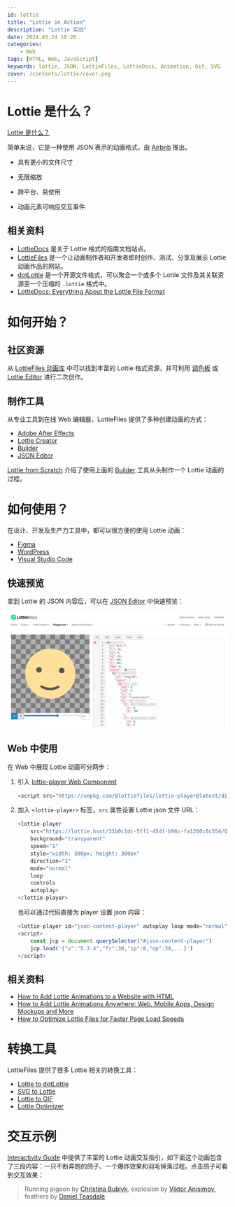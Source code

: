 ```yaml
---
id: lottie
title: "Lottie in Action"
description: "Lottie 实战"
date: 2024.03.24 10:26
categories:
    - Web
tags: [HTML, Web, JavaScript]
keywords: lottie, JSON, LottieFiles, LottieDocs, Animation, Gif, SVG
cover: /contents/lottie/cover.png
---
```


<!-- <script src="https://unpkg.com/@lottiefiles/lottie-player@2.0.4/dist/lottie-player.js"></script> -->
<script src="/contents/lottie/lottie-player.js"></script>
<!-- <script src="https://unpkg.com/@lottiefiles/lottie-interactivity@1.6.2/dist/lottie-interactivity.min.js"></script> -->
<script src="/contents/lottie/lottie-interactivity.min.js"></script>

Lottie 是什么？
=============

[Lottie 是什么？](https://lottiefiles.com/what-is-lottie) 

简单来说，它是一种使用 JSON 表示的动画格式，由 [Airbnb](https://airbnb.io/lottie) 推出。

- 具有更小的文件尺寸

<lottie-player autoplay loop mode="normal" style="width: 640px" src="/contents/lottie/small.json"></lottie-player>

- 无限缩放

<lottie-player autoplay loop mode="normal" style="width: 320px" src="/contents/lottie/scalable.json"></lottie-player>

- 跨平台、易使用

<lottie-player autoplay loop mode="normal" style="width: 320px" src="/contents/lottie/multi-platform.json"></lottie-player>

- 动画元素可响应交互事件

<lottie-player autoplay loop mode="normal" style="width: 320px" src="/contents/lottie/interactivity.json"></lottie-player>

相关资料
-------

- [LottieDocs](https://lottiefiles.github.io/lottie-docs/) 是关于 Lottie 格式的指南文档站点。
- [LottieFiles](https://www.lottiefiles.com/) 是一个让动画制作者和开发者即时创作、测试、分享及展示 Lottie 动画作品的网站。
- [dotLottie](https://dotlottie.io/) 是一个开源文件格式，可以聚合一个或多个 Lottie 文件及其关联资源至一个压缩的 `.lottie` 格式中。
- [LottieDocs: Everything About the Lottie File Format](https://lottiefiles.com/blog/working-with-lottie-animations/lottiedocs-everything-about-lottie-json-file-format) 


如何开始？
========

社区资源
-------

从 [LottieFiles 动画库](https://lottiefiles.com/featured) 中可以找到丰富的 Lottie 格式资源，并可利用 [调色板](https://lottiefiles.com/features/color-palette) 或 [Lottie Editor](https://lottiefiles.com/lottie-editor) 进行二次创作。

制作工具
-------

从专业工具到在线 Web 编辑器，LottieFiles 提供了多种创建动画的方式：

- [Adobe After Effects](https://lottiefiles.com/plugins/after-effects)
- [Lottie Creator](https://lottiefiles.com/lottie-creator)
- [Builder](https://lottiefiles.github.io/lottie-docs/playground/builder/)
- [JSON Editor](https://lottiefiles.github.io/lottie-docs/playground/json_editor/)

[Lottie from Scratch](https://lottiefiles.github.io/lottie-docs/breakdown/lottie_from_scratch/) 介绍了使用上面的 [Builder](https://lottiefiles.github.io/lottie-docs/playground/builder/) 工具从头制作一个 Lottie 动画的过程。


如何使用？
========

在设计、开发及生产力工具中，都可以很方便的使用 Lottie 动画：

- [Figma](https://lottiefiles.com/figma)
- [WordPress](https://lottiefiles.com/plugins/wordpress)
- [Visual Studio Code](https://lottiefiles.com/plugins/visual-studio-code)

快速预览
-------

拿到 Lottie 的 JSON 内容后，可以在 [JSON Editor](https://lottiefiles.github.io/lottie-docs/playground/json_editor/) 中快速预览：

![editor](/contents/lottie/editor.png)

Web 中使用
---------

在 Web 中展现 Lottie 动画可分两步：

1. 引入 [lottie-player Web Component](https://github.com/LottieFiles/lottie-player)

    ```js
    <script src="https://unpkg.com/@lottiefiles/lottie-player@latest/dist/lottie-player.js"></script>
    ```

2. 加入 `<lottie-player>` 标签，`src` 属性设置 Lottie json 文件 URL：

    ```js
    <lottie-player 
        src="https://lottie.host/31b0c1dc-5ff1-45df-b96c-fa1200c8c554/QTcdtW0332.json" 
        background="transparent" 
        speed="1" 
        style="width: 300px; height: 300px" 
        direction="1" 
        mode="normal" 
        loop 
        controls 
        autoplay>
    </lottie-player>
    ```

    <lottie-player src="/contents/lottie/smile.json" background="transparent" speed="1" style="width: 300px; height: 300px" direction="1" mode="normal" loop controls autoplay></lottie-player>

    也可以通过代码直接为 player 设置 json 内容：

    ```js
    <lottie-player id="json-content-player" autoplay loop mode="normal" style="width: 320px"></lottie-player>
    <script>
        const jcp = document.querySelector("#json-content-player")
        jcp.load('{"v":"5.3.4","fr":30,"ip":0,"op":38,...}')
    </script>
    ```

    <lottie-player id="json-content-player" autoplay loop mode="normal" style="width: 320px"></lottie-player>
    <script>
        const jcp = document.querySelector("#json-content-player");
        jcp.load(
            '{"v":"5.3.4","fr":30,"ip":0,"op":38,"w":315,"h":600,"nm":"new","ddd":0,"assets":[],"fonts":{"list":[{"origin":0,"fPath":"https://fonts.googleapis.com/css?family=Teko","fClass":"","fFamily":"Teko","fWeight":"","fStyle":"Bold","fName":"Teko-Bold","ascent":66.8991088867188}]},"layers":[{"ddd":0,"ind":1,"ty":5,"nm":"Text","sr":1,"ks":{"o":{"a":0,"k":100,"ix":11},"r":{"a":0,"k":0,"ix":10},"p":{"a":1,"k":[{"i":{"x":0.667,"y":1},"o":{"x":0.333,"y":0},"n":"0p667_1_0p333_0","t":0,"s":[156,406.5,0],"e":[162.5,313.356,0],"to":[0,10.0499181747437,0],"ti":[0,-19.352819442749,0]},{"i":{"x":0.667,"y":1},"o":{"x":0.333,"y":0},"n":"0p667_1_0p333_0","t":6,"s":[162.5,313.356,0],"e":[155.5,501,0],"to":[0,4.55757522583008,0],"ti":[0,-2.36674880981445,0]},{"i":{"x":0.667,"y":1},"o":{"x":0.333,"y":0},"n":"0p667_1_0p333_0","t":17,"s":[155.5,501,0],"e":[156,481,0],"to":[0,12.4166669845581,0],"ti":[0,-2.36674880981445,0]},{"i":{"x":0.667,"y":1},"o":{"x":0.167,"y":0},"n":"0p667_1_0p167_0","t":21,"s":[156,481,0],"e":[156,481,0],"to":[0,12.4166669845581,0],"ti":[0,-2.36674880981445,0]},{"t":22}],"ix":2},"a":{"a":0,"k":[0,0,0],"ix":1},"s":{"a":1,"k":[{"i":{"x":[0.667,0.667,0.667],"y":[1,1,1]},"o":{"x":[0.333,0.333,0.333],"y":[0,0,0]},"n":["0p667_1_0p333_0","0p667_1_0p333_0","0p667_1_0p333_0"],"t":0,"s":[100,-0.676,100],"e":[100,100,100]},{"i":{"x":[0.667,0.667,0.667],"y":[1,1,1]},"o":{"x":[0.333,0.333,0.333],"y":[0,0,0]},"n":["0p667_1_0p333_0","0p667_1_0p333_0","0p667_1_0p333_0"],"t":17,"s":[100,100,100],"e":[100,100,100]},{"i":{"x":[0.667,0.667,0.667],"y":[1,1,1]},"o":{"x":[0.167,0.167,0.167],"y":[0,0,0]},"n":["0p667_1_0p167_0","0p667_1_0p167_0","0p667_1_0p167_0"],"t":21,"s":[100,100,100],"e":[100,100,100]},{"t":22}],"ix":6}},"ao":0,"t":{"d":{"k":[{"s":{"s":41,"f":"Teko-Bold","t":"Yey!","j":2,"tr":0,"lh":49.2,"ls":0,"fc":[0.113,0.597,0.871]},"t":0}]},"p":{},"m":{"g":1,"a":{"a":0,"k":[0,0],"ix":2}},"a":[]},"ip":0,"op":150,"st":0,"bm":0},{"ddd":0,"ind":2,"ty":4,"nm":"bodyband Konturen","parent":4,"sr":1,"ks":{"o":{"a":0,"k":100,"ix":11},"r":{"a":0,"k":0,"ix":10},"p":{"a":0,"k":[157.5,129,0],"ix":2},"a":{"a":0,"k":[157.5,140,0],"ix":1},"s":{"a":0,"k":[100,100,100],"ix":6}},"ao":0,"shapes":[{"ty":"gr","it":[{"ind":0,"ty":"sh","ix":1,"ks":{"a":1,"k":[{"i":{"x":0.667,"y":1},"o":{"x":0.333,"y":0},"n":"0p667_1_0p333_0","t":9,"s":[{"i":[[0,0],[0,0],[0,0],[0,0]],"o":[[0,0],[0,0],[0,0],[0,0]],"v":[[-14.5,52],[14.5,52],[14.5,52.25],[-14.5,52.25]],"c":true}],"e":[{"i":[[0,0],[0,0],[0,0],[0,0]],"o":[[0,0],[0,0],[0,0],[0,0]],"v":[[-14.5,-41],[14.5,-41],[14.5,52.25],[-14.5,52.25]],"c":true}]},{"t":19.111328125}],"ix":2},"nm":"Pfad 1","mn":"ADBE Vector Shape - Group","hd":false},{"ty":"fl","c":{"a":0,"k":[0.870999991894,0.270999997854,0.434400886297,1],"ix":4},"o":{"a":0,"k":100,"ix":5},"r":1,"nm":"Fläche 1","mn":"ADBE Vector Graphic - Fill","hd":false},{"ty":"tr","p":{"a":0,"k":[160.5,184],"ix":2},"a":{"a":0,"k":[0,0],"ix":1},"s":{"a":0,"k":[100,100],"ix":3},"r":{"a":0,"k":0,"ix":6},"o":{"a":0,"k":100,"ix":7},"sk":{"a":0,"k":0,"ix":4},"sa":{"a":0,"k":0,"ix":5},"nm":"Transform"}],"nm":"Gruppe 1","np":2,"cix":2,"ix":1,"mn":"ADBE Vector Group","hd":false}],"ip":0,"op":150,"st":0,"bm":0},{"ddd":0,"ind":3,"ty":4,"nm":"topband Konturen","parent":5,"sr":1,"ks":{"o":{"a":0,"k":100,"ix":11},"r":{"a":0,"k":0,"ix":10},"p":{"a":0,"k":[157.5,140,0],"ix":2},"a":{"a":0,"k":[157.5,140,0],"ix":1},"s":{"a":0,"k":[100,100,100],"ix":6}},"ao":0,"shapes":[{"ty":"gr","it":[{"ind":0,"ty":"sh","ix":1,"ks":{"a":1,"k":[{"i":{"x":0.667,"y":1},"o":{"x":0.333,"y":0},"n":"0p667_1_0p333_0","t":16.777,"s":[{"i":[[0,0],[0,0],[0,0],[0,0]],"o":[[0,0],[0,0],[0,0],[0,0]],"v":[[-14.5,-14.5],[14.5,-14.5],[15.036,-14.207],[-13.964,-14.207]],"c":true}],"e":[{"i":[[0,0],[0,0],[0,0],[0,0]],"o":[[0,0],[0,0],[0,0],[0,0]],"v":[[-14.5,-14.5],[14.5,-14.5],[14.5,14.5],[-14.5,14.5]],"c":true}]},{"t":23}],"ix":2},"nm":"Pfad 1","mn":"ADBE Vector Shape - Group","hd":false},{"ty":"fl","c":{"a":0,"k":[0.870588243008,0.270588248968,0.435294121504,1],"ix":4},"o":{"a":0,"k":100,"ix":5},"r":1,"nm":"Fläche 1","mn":"ADBE Vector Graphic - Fill","hd":false},{"ty":"tr","p":{"a":0,"k":[160.5,128.5],"ix":2},"a":{"a":0,"k":[0,0],"ix":1},"s":{"a":0,"k":[100,100],"ix":3},"r":{"a":0,"k":0,"ix":6},"o":{"a":0,"k":100,"ix":7},"sk":{"a":0,"k":0,"ix":4},"sa":{"a":0,"k":0,"ix":5},"nm":"Transform"}],"nm":"Gruppe 1","np":2,"cix":2,"ix":1,"mn":"ADBE Vector Group","hd":false}],"ip":0,"op":150,"st":0,"bm":0},{"ddd":0,"ind":4,"ty":4,"nm":"body Konturen","sr":1,"ks":{"o":{"a":0,"k":100,"ix":11},"r":{"a":1,"k":[{"i":{"x":[0.833],"y":[0.833]},"o":{"x":[0.167],"y":[0.167]},"n":["0p833_0p833_0p167_0p167"],"t":0,"s":[0],"e":[-13]},{"i":{"x":[0.833],"y":[0.833]},"o":{"x":[0.167],"y":[0.167]},"n":["0p833_0p833_0p167_0p167"],"t":5.432,"s":[-13],"e":[17.85]},{"i":{"x":[0.833],"y":[0.833]},"o":{"x":[0.167],"y":[0.167]},"n":["0p833_0p833_0p167_0p167"],"t":11.111,"s":[17.85],"e":[0]},{"t":16.2958984375}],"ix":10},"p":{"a":1,"k":[{"i":{"x":0.667,"y":1},"o":{"x":0.333,"y":0},"n":"0p667_1_0p333_0","t":0,"s":[162.125,407.599,0],"e":[162.125,305.599,0],"to":[0,0,0],"ti":[0,0,0]},{"i":{"x":0.667,"y":1},"o":{"x":0.333,"y":0},"n":"0p667_1_0p333_0","t":8.148,"s":[162.125,305.599,0],"e":[162.125,396.099,0],"to":[0,0,0],"ti":[0,0,0]},{"t":16.2958984375}],"ix":2},"a":{"a":0,"k":[162.125,225.099,0],"ix":1},"s":{"a":0,"k":[100,100,100],"ix":6}},"ao":0,"shapes":[{"ty":"gr","it":[{"ind":0,"ty":"sh","ix":1,"ks":{"a":1,"k":[{"i":{"x":0.833,"y":0.833},"o":{"x":0.167,"y":0.167},"n":"0p833_0p833_0p167_0p167","t":0,"s":[{"i":[[0,0],[0,0],[0,0],[-3.228,0],[0,0],[-2.75,0.062]],"o":[[0,0],[0,0],[4.75,-0.188],[0,0],[3.228,0],[0,0]],"v":[[56.25,46.5],[-54.75,46.5],[-55,46.688],[-49.658,46.5],[49.658,46.5],[56,46.688]],"c":true}],"e":[{"i":[[0,0],[0,0],[0,0],[-3.228,0],[0,0],[0,3.21]],"o":[[0,0],[0,0],[0,3.21],[0,0],[3.228,0],[0,0]],"v":[[55.5,-46.5],[-55.5,-46.5],[-55.5,40.688],[-49.658,46.5],[49.658,46.5],[55.5,40.688]],"c":true}]},{"t":3.7041015625}],"ix":2},"nm":"Pfad 1","mn":"ADBE Vector Shape - Group","hd":false},{"ty":"fl","c":{"a":0,"k":[0.008000000785,0.588000009574,0.847000002394,1],"ix":4},"o":{"a":0,"k":100,"ix":5},"r":1,"nm":"Fläche 1","mn":"ADBE Vector Graphic - Fill","hd":false},{"ty":"tr","p":{"a":0,"k":[161.5,178.5],"ix":2},"a":{"a":0,"k":[0,0],"ix":1},"s":{"a":0,"k":[100,100],"ix":3},"r":{"a":0,"k":0,"ix":6},"o":{"a":0,"k":100,"ix":7},"sk":{"a":0,"k":0,"ix":4},"sa":{"a":0,"k":0,"ix":5},"nm":"Transform"}],"nm":"Gruppe 1","np":2,"cix":2,"ix":1,"mn":"ADBE Vector Group","hd":false}],"ip":0,"op":150,"st":0,"bm":0},{"ddd":0,"ind":5,"ty":4,"nm":"top Konturen","sr":1,"ks":{"o":{"a":1,"k":[{"i":{"x":[0.833],"y":[0.833]},"o":{"x":[0.167],"y":[0.167]},"n":["0p833_0p833_0p167_0p167"],"t":3.704,"s":[0],"e":[100]},{"t":4.4443359375}],"ix":11},"r":{"a":1,"k":[{"i":{"x":[0.833],"y":[0.833]},"o":{"x":[0.167],"y":[0.167]},"n":["0p833_0p833_0p167_0p167"],"t":8.148,"s":[10],"e":[-23]},{"i":{"x":[0.833],"y":[0.833]},"o":{"x":[0.167],"y":[0.167]},"n":["0p833_0p833_0p167_0p167"],"t":14.074,"s":[-23],"e":[0]},{"t":20}],"ix":10},"p":{"a":1,"k":[{"i":{"x":0.937,"y":0.946},"o":{"x":0.167,"y":0.167},"n":"0p937_0p946_0p167_0p167","t":0,"s":[160,337.5,0],"e":[150,194.5,0],"to":[0,0,0],"ti":[0,0,0]},{"i":{"x":0.097,"y":0},"o":{"x":0.084,"y":0.101},"n":"0p097_0_0p084_0p101","t":10.37,"s":[150,194.5,0],"e":[161,288.5,0],"to":[0,0,0],"ti":[0,0,0]},{"t":20}],"ix":2},"a":{"a":0,"k":[161,128.5,0],"ix":1},"s":{"a":1,"k":[{"i":{"x":[0.667,0.667,0.667],"y":[1,1,1]},"o":{"x":[0.333,0.333,0.333],"y":[0,0,0]},"n":["0p667_1_0p333_0","0p667_1_0p333_0","0p667_1_0p333_0"],"t":0,"s":[0,0,100],"e":[58.621,58.621,100]},{"i":{"x":[0.667,0.667,0.667],"y":[1,1,1]},"o":{"x":[0.333,0.333,0.333],"y":[0,0,0]},"n":["0p667_1_0p333_0","0p667_1_0p333_0","0p667_1_0p333_0"],"t":10.37,"s":[58.621,58.621,100],"e":[100,100,100]},{"t":20}],"ix":6}},"ao":0,"shapes":[{"ty":"gr","it":[{"ind":0,"ty":"sh","ix":1,"ks":{"a":0,"k":{"i":[[3.219,0],[0,0],[0,-3.204],[0,0],[-3.219,0],[0,0],[0,3.204],[0,0]],"o":[[0,0],[-3.219,0],[0,0],[0,3.204],[0,0],[3.219,0],[0,0],[0,-3.204]],"v":[[61.174,-14.5],[-61.174,-14.5],[-67,-8.7],[-67,8.7],[-61.174,14.5],[61.174,14.5],[67,8.7],[67,-8.7]],"c":true},"ix":2},"nm":"Pfad 1","mn":"ADBE Vector Shape - Group","hd":false},{"ty":"fl","c":{"a":0,"k":[0.011999999776,0.663000009574,0.957000014361,1],"ix":4},"o":{"a":0,"k":100,"ix":5},"r":1,"nm":"Fläche 1","mn":"ADBE Vector Graphic - Fill","hd":false},{"ty":"tr","p":{"a":0,"k":[161,128.5],"ix":2},"a":{"a":0,"k":[0,0],"ix":1},"s":{"a":0,"k":[100,100],"ix":3},"r":{"a":0,"k":0,"ix":6},"o":{"a":0,"k":100,"ix":7},"sk":{"a":0,"k":0,"ix":4},"sa":{"a":0,"k":0,"ix":5},"nm":"Transform"}],"nm":"Gruppe 1","np":2,"cix":2,"ix":1,"mn":"ADBE Vector Group","hd":false}],"ip":0,"op":150,"st":0,"bm":0},{"ddd":0,"ind":6,"ty":4,"nm":"schleife/new Konturen","parent":5,"sr":1,"ks":{"o":{"a":0,"k":100,"ix":11},"r":{"a":0,"k":0,"ix":10},"p":{"a":0,"k":[161,115,0],"ix":2},"a":{"a":0,"k":[161,115,0],"ix":1},"s":{"a":1,"k":[{"i":{"x":[0.029,0.029,0.833],"y":[1.656,1.656,-15.667]},"o":{"x":[0.167,0.167,0.167],"y":[0.167,0.167,16.667]},"n":["0p029_1p656_0p167_0p167","0p029_1p656_0p167_0p167","0p833_-15p667_0p167_16p667"],"t":23,"s":[0,0,100],"e":[100,100,100]},{"t":34}],"ix":6}},"ao":0,"shapes":[{"ty":"gr","it":[{"ind":0,"ty":"sh","ix":1,"ks":{"a":0,"k":{"i":[[8.059,0],[1.667,-0.428],[-0.598,-1.849],[-1.278,0],[0,-4.797],[4.835,0],[0,0],[-8.693,2.139],[0.541,1.87],[3.006,-6.366],[4.932,3.716],[1.157,-1.595],[-1.586,-3.998],[0,0],[0,4.796],[-4.834,0],[-2.606,-1.934],[-1.272,1.478],[5.256,0],[0,-7.995],[-8.058,0],[0,0],[0,0],[0,7.995]],"o":[[-1.91,0],[0.541,1.87],[1.145,-0.282],[4.835,0],[0,4.796],[0,0],[2.097,-5.318],[-0.598,-1.849],[-9.385,2.413],[-2.071,-4.386],[-1.272,1.478],[5.152,3.823],[0,0],[-4.834,0],[0,-4.797],[3.679,0],[1.157,-1.595],[-3.498,-2.637],[-8.058,0],[0,7.995],[0,0],[0,0],[8.059,0],[0,-7.995]],"v":[[23.385,-14.5],[18.024,-13.831],[19.756,-8.259],[23.385,-8.7],[32.155,0],[23.385,8.7],[4.075,8.7],[19.756,-8.259],[18.024,-13.831],[0,3.422],[-10.322,-10.065],[-13.987,-5.478],[-4.083,8.7],[-23.385,8.7],[-32.154,0],[-23.385,-8.7],[-13.987,-5.478],[-10.322,-10.065],[-23.385,-14.5],[-38,0],[-23.385,14.5],[0,14.5],[23.385,14.5],[38,0]],"c":true},"ix":2},"nm":"Pfad 1","mn":"ADBE Vector Shape - Group","hd":false},{"ty":"fl","c":{"a":0,"k":[1,0.830999995213,0.395999983245,1],"ix":4},"o":{"a":0,"k":100,"ix":5},"r":1,"nm":"Fläche 1","mn":"ADBE Vector Graphic - Fill","hd":false},{"ty":"tr","p":{"a":0,"k":[161,100.5],"ix":2},"a":{"a":0,"k":[0,0],"ix":1},"s":{"a":0,"k":[100,100],"ix":3},"r":{"a":0,"k":0,"ix":6},"o":{"a":0,"k":100,"ix":7},"sk":{"a":0,"k":0,"ix":4},"sa":{"a":0,"k":0,"ix":5},"nm":"Transform"}],"nm":"Gruppe 1","np":2,"cix":2,"ix":1,"mn":"ADBE Vector Group","hd":false}],"ip":0,"op":150,"st":0,"bm":0},{"ddd":0,"ind":7,"ty":4,"nm":"shadow Konturen","sr":1,"ks":{"o":{"a":0,"k":100,"ix":11},"r":{"a":0,"k":0,"ix":10},"p":{"a":0,"k":[162,396,0],"ix":2},"a":{"a":0,"k":[162,225,0],"ix":1},"s":{"a":1,"k":[{"i":{"x":[0.115,0.115,0.833],"y":[1,1,-5.19]},"o":{"x":[0.167,0.167,0.167],"y":[0.167,0.167,16.667]},"n":["0p115_1_0p167_0p167","0p115_1_0p167_0p167","0p833_-5p19_0p167_16p667"],"t":0,"s":[0,0,100],"e":[100,100,100]},{"t":13}],"ix":6}},"ao":0,"shapes":[{"ty":"gr","it":[{"ind":0,"ty":"sh","ix":1,"ks":{"a":0,"k":{"i":[[-53.02,0],[0,-3.313],[53.02,0],[0,3.313]],"o":[[53.02,0],[0,3.313],[-53.02,0],[0,-3.313]],"v":[[0,-6],[96,0],[0,6],[-96,0]],"c":true},"ix":2},"nm":"Pfad 1","mn":"ADBE Vector Shape - Group","hd":false},{"ty":"fl","c":{"a":0,"k":[0.944999964097,0.944999964097,0.944999964097,1],"ix":4},"o":{"a":0,"k":100,"ix":5},"r":1,"nm":"Fläche 1","mn":"ADBE Vector Graphic - Fill","hd":false},{"ty":"tr","p":{"a":0,"k":[162,225],"ix":2},"a":{"a":0,"k":[0,0],"ix":1},"s":{"a":0,"k":[100,100],"ix":3},"r":{"a":0,"k":0,"ix":6},"o":{"a":0,"k":100,"ix":7},"sk":{"a":0,"k":0,"ix":4},"sa":{"a":0,"k":0,"ix":5},"nm":"Transform"}],"nm":"Gruppe 1","np":2,"cix":2,"ix":1,"mn":"ADBE Vector Group","hd":false}],"ip":0,"op":150,"st":0,"bm":0},{"ddd":0,"ind":8,"ty":4,"nm":"Ebene 12 Konturen","sr":1,"ks":{"o":{"a":0,"k":100,"ix":11},"r":{"a":1,"k":[{"i":{"x":[0.833],"y":[0.833]},"o":{"x":[0.167],"y":[0.167]},"n":["0p833_0p833_0p167_0p167"],"t":9,"s":[262],"e":[0]},{"t":29}],"ix":10},"p":{"a":1,"k":[{"i":{"x":0,"y":0.359},"o":{"x":0.167,"y":0.167},"n":"0_0p359_0p167_0p167","t":9,"s":[157.5,300,0],"e":[95.449,204.997,0],"to":[0,0,0],"ti":[0,0,0]},{"t":29}],"ix":2},"a":{"a":0,"k":[95.449,44.997,0],"ix":1},"s":{"a":1,"k":[{"i":{"x":[0.042,0.042,0.833],"y":[1.006,1.006,-26.778]},"o":{"x":[0.167,0.167,0.167],"y":[0.167,0.167,16.667]},"n":["0p042_1p006_0p167_0p167","0p042_1p006_0p167_0p167","0p833_-26p778_0p167_16p667"],"t":9,"s":[0,0,100],"e":[100,100,100]},{"t":29}],"ix":6}},"ao":0,"shapes":[{"ty":"gr","it":[{"ind":0,"ty":"sh","ix":1,"ks":{"a":0,"k":{"i":[[0,0],[0,0],[0,0],[0,0],[0,0],[0,0]],"o":[[0,0],[0,0],[0,0],[0,0],[0,0],[0,0]],"v":[[-2.18,-3.777],[2.178,-3.775],[4.359,0.001],[2.181,3.777],[-2.18,3.775],[-4.359,-0.001]],"c":true},"ix":2},"nm":"Pfad 1","mn":"ADBE Vector Shape - Group","hd":false},{"ty":"st","c":{"a":0,"k":[0.011999999776,0.663000009574,0.957000014361,1],"ix":3},"o":{"a":0,"k":100,"ix":4},"w":{"a":0,"k":1,"ix":5},"lc":1,"lj":1,"ml":4,"ml2":{"a":0,"k":4,"ix":8},"nm":"Kontur 1","mn":"ADBE Vector Graphic - Stroke","hd":false},{"ty":"tr","p":{"a":0,"k":[95.449,44.997],"ix":2},"a":{"a":0,"k":[0,0],"ix":1},"s":{"a":0,"k":[100,100],"ix":3},"r":{"a":0,"k":0,"ix":6},"o":{"a":0,"k":100,"ix":7},"sk":{"a":0,"k":0,"ix":4},"sa":{"a":0,"k":0,"ix":5},"nm":"Transform"}],"nm":"Gruppe 1","np":2,"cix":2,"ix":1,"mn":"ADBE Vector Group","hd":false}],"ip":0,"op":150,"st":0,"bm":0},{"ddd":0,"ind":9,"ty":4,"nm":"Ebene 13 Konturen","sr":1,"ks":{"o":{"a":0,"k":100,"ix":11},"r":{"a":1,"k":[{"i":{"x":[0.833],"y":[0.833]},"o":{"x":[0.167],"y":[0.167]},"n":["0p833_0p833_0p167_0p167"],"t":3,"s":[-63],"e":[0]},{"t":23}],"ix":10},"p":{"a":1,"k":[{"i":{"x":0,"y":0.564},"o":{"x":0.167,"y":0.167},"n":"0_0p564_0p167_0p167","t":3,"s":[157.5,300,0],"e":[248.067,272.75,0],"to":[0,0,0],"ti":[0,0,0]},{"t":23}],"ix":2},"a":{"a":0,"k":[248.067,112.75,0],"ix":1},"s":{"a":1,"k":[{"i":{"x":[0.042,0.042,0.833],"y":[1.006,1.006,-26.778]},"o":{"x":[0.167,0.167,0.167],"y":[0.167,0.167,16.667]},"n":["0p042_1p006_0p167_0p167","0p042_1p006_0p167_0p167","0p833_-26p778_0p167_16p667"],"t":3,"s":[0,0,100],"e":[100,100,100]},{"t":23}],"ix":6}},"ao":0,"shapes":[{"ty":"gr","it":[{"ind":0,"ty":"sh","ix":1,"ks":{"a":0,"k":{"i":[[0,0],[0,0],[0,0],[0,0],[0,0],[0,0]],"o":[[0,0],[0,0],[0,0],[0,0],[0,0],[0,0]],"v":[[-1.53,-6.63],[4.974,-4.639],[6.505,1.99],[1.532,6.63],[-4.972,4.64],[-6.505,-1.989]],"c":true},"ix":2},"nm":"Pfad 1","mn":"ADBE Vector Shape - Group","hd":false},{"ty":"st","c":{"a":0,"k":[0.011999999776,0.663000009574,0.957000014361,1],"ix":3},"o":{"a":0,"k":100,"ix":4},"w":{"a":0,"k":1,"ix":5},"lc":1,"lj":1,"ml":4,"ml2":{"a":0,"k":4,"ix":8},"nm":"Kontur 1","mn":"ADBE Vector Graphic - Stroke","hd":false},{"ty":"tr","p":{"a":0,"k":[248.067,112.75],"ix":2},"a":{"a":0,"k":[0,0],"ix":1},"s":{"a":0,"k":[100,100],"ix":3},"r":{"a":0,"k":0,"ix":6},"o":{"a":0,"k":100,"ix":7},"sk":{"a":0,"k":0,"ix":4},"sa":{"a":0,"k":0,"ix":5},"nm":"Transform"}],"nm":"Gruppe 1","np":2,"cix":2,"ix":1,"mn":"ADBE Vector Group","hd":false}],"ip":0,"op":150,"st":0,"bm":0},{"ddd":0,"ind":10,"ty":4,"nm":"Ebene 14 Konturen","sr":1,"ks":{"o":{"a":0,"k":100,"ix":11},"r":{"a":1,"k":[{"i":{"x":[0.833],"y":[0.833]},"o":{"x":[0.167],"y":[0.167]},"n":["0p833_0p833_0p167_0p167"],"t":0,"s":[-200],"e":[0]},{"t":20}],"ix":10},"p":{"a":1,"k":[{"i":{"x":0,"y":0.477},"o":{"x":0.167,"y":0.167},"n":"0_0p477_0p167_0p167","t":0,"s":[157.5,300,0],"e":[268.728,217.196,0],"to":[0,0,0],"ti":[0,0,0]},{"t":20}],"ix":2},"a":{"a":0,"k":[120.728,247.196,0],"ix":1},"s":{"a":1,"k":[{"i":{"x":[0.042,0.042,0.833],"y":[1.006,1.006,-26.778]},"o":{"x":[0.167,0.167,0.167],"y":[0.167,0.167,16.667]},"n":["0p042_1p006_0p167_0p167","0p042_1p006_0p167_0p167","0p833_-26p778_0p167_16p667"],"t":0,"s":[0,0,100],"e":[100,100,100]},{"t":20}],"ix":6}},"ao":0,"shapes":[{"ty":"gr","it":[{"ind":0,"ty":"sh","ix":1,"ks":{"a":0,"k":{"i":[[0,0],[0,0],[0,0]],"o":[[0,0],[0,0],[0,0]],"v":[[-2.376,-3.394],[2.799,1.018],[-2.799,3.394]],"c":true},"ix":2},"nm":"Pfad 1","mn":"ADBE Vector Shape - Group","hd":false},{"ty":"st","c":{"a":0,"k":[0.149000010771,0.783999992819,0.33300000359,1],"ix":3},"o":{"a":0,"k":100,"ix":4},"w":{"a":0,"k":1,"ix":5},"lc":1,"lj":1,"ml":4,"ml2":{"a":0,"k":4,"ix":8},"nm":"Kontur 1","mn":"ADBE Vector Graphic - Stroke","hd":false},{"ty":"tr","p":{"a":0,"k":[120.728,247.196],"ix":2},"a":{"a":0,"k":[0,0],"ix":1},"s":{"a":0,"k":[100,100],"ix":3},"r":{"a":0,"k":0,"ix":6},"o":{"a":0,"k":100,"ix":7},"sk":{"a":0,"k":0,"ix":4},"sa":{"a":0,"k":0,"ix":5},"nm":"Transform"}],"nm":"Gruppe 1","np":2,"cix":2,"ix":1,"mn":"ADBE Vector Group","hd":false}],"ip":0,"op":150,"st":0,"bm":0},{"ddd":0,"ind":11,"ty":4,"nm":"Ebene 15 Konturen","sr":1,"ks":{"o":{"a":0,"k":100,"ix":11},"r":{"a":1,"k":[{"i":{"x":[0.833],"y":[0.833]},"o":{"x":[0.167],"y":[0.167]},"n":["0p833_0p833_0p167_0p167"],"t":8,"s":[134],"e":[0]},{"t":28}],"ix":10},"p":{"a":1,"k":[{"i":{"x":0,"y":0.547},"o":{"x":0.167,"y":0.167},"n":"0_0p547_0p167_0p167","t":8,"s":[157.5,300,0],"e":[61.63,299.445,0],"to":[0,0,0],"ti":[0,0,0]},{"t":28}],"ix":2},"a":{"a":0,"k":[61.63,139.445,0],"ix":1},"s":{"a":1,"k":[{"i":{"x":[0.042,0.042,0.833],"y":[1.006,1.006,-26.778]},"o":{"x":[0.167,0.167,0.167],"y":[0.167,0.167,16.667]},"n":["0p042_1p006_0p167_0p167","0p042_1p006_0p167_0p167","0p833_-26p778_0p167_16p667"],"t":8,"s":[0,0,100],"e":[100,100,100]},{"t":28}],"ix":6}},"ao":0,"shapes":[{"ty":"gr","it":[{"ind":0,"ty":"sh","ix":1,"ks":{"a":0,"k":{"i":[[0,0],[0,0],[0,0]],"o":[[0,0],[0,0],[0,0]],"v":[[4.37,-5.433],[4.286,5.433],[-4.37,1.022]],"c":true},"ix":2},"nm":"Pfad 1","mn":"ADBE Vector Shape - Group","hd":false},{"ty":"st","c":{"a":0,"k":[0.149000010771,0.783999992819,0.33300000359,1],"ix":3},"o":{"a":0,"k":100,"ix":4},"w":{"a":0,"k":1,"ix":5},"lc":1,"lj":1,"ml":4,"ml2":{"a":0,"k":4,"ix":8},"nm":"Kontur 1","mn":"ADBE Vector Graphic - Stroke","hd":false},{"ty":"tr","p":{"a":0,"k":[61.63,139.445],"ix":2},"a":{"a":0,"k":[0,0],"ix":1},"s":{"a":0,"k":[100,100],"ix":3},"r":{"a":0,"k":0,"ix":6},"o":{"a":0,"k":100,"ix":7},"sk":{"a":0,"k":0,"ix":4},"sa":{"a":0,"k":0,"ix":5},"nm":"Transform"}],"nm":"Gruppe 1","np":2,"cix":2,"ix":1,"mn":"ADBE Vector Group","hd":false}],"ip":0,"op":150,"st":0,"bm":0},{"ddd":0,"ind":12,"ty":4,"nm":"Ebene 16 Konturen","sr":1,"ks":{"o":{"a":0,"k":100,"ix":11},"r":{"a":1,"k":[{"i":{"x":[0.833],"y":[0.833]},"o":{"x":[0.167],"y":[0.167]},"n":["0p833_0p833_0p167_0p167"],"t":5,"s":[74],"e":[0]},{"t":25}],"ix":10},"p":{"a":1,"k":[{"i":{"x":0,"y":0.387},"o":{"x":0.167,"y":0.167},"n":"0_0p387_0p167_0p167","t":5,"s":[157.5,300,0],"e":[183.561,192.661,0],"to":[0,0,0],"ti":[0,0,0]},{"t":25}],"ix":2},"a":{"a":0,"k":[183.561,32.661,0],"ix":1},"s":{"a":1,"k":[{"i":{"x":[0.042,0.042,0.833],"y":[1.006,1.006,-26.778]},"o":{"x":[0.167,0.167,0.167],"y":[0.167,0.167,16.667]},"n":["0p042_1p006_0p167_0p167","0p042_1p006_0p167_0p167","0p833_-26p778_0p167_16p667"],"t":5,"s":[0,0,100],"e":[100,100,100]},{"t":25}],"ix":6}},"ao":0,"shapes":[{"ty":"gr","it":[{"ind":0,"ty":"sh","ix":1,"ks":{"a":0,"k":{"i":[[-2.146,0],[0,-2.147],[2.146,0],[0,2.147]],"o":[[2.146,0],[0,2.147],[-2.146,0],[0,-2.147]],"v":[[-0.001,-3.888],[3.886,0],[-0.001,3.888],[-3.887,0]],"c":true},"ix":2},"nm":"Pfad 1","mn":"ADBE Vector Shape - Group","hd":false},{"ty":"st","c":{"a":0,"k":[0.039000002543,0.313999998803,0.39199999641,1],"ix":3},"o":{"a":0,"k":100,"ix":4},"w":{"a":0,"k":1,"ix":5},"lc":1,"lj":1,"ml":4,"ml2":{"a":0,"k":4,"ix":8},"nm":"Kontur 1","mn":"ADBE Vector Graphic - Stroke","hd":false},{"ty":"tr","p":{"a":0,"k":[183.561,32.661],"ix":2},"a":{"a":0,"k":[0,0],"ix":1},"s":{"a":0,"k":[100,100],"ix":3},"r":{"a":0,"k":0,"ix":6},"o":{"a":0,"k":100,"ix":7},"sk":{"a":0,"k":0,"ix":4},"sa":{"a":0,"k":0,"ix":5},"nm":"Transform"}],"nm":"Gruppe 1","np":2,"cix":2,"ix":1,"mn":"ADBE Vector Group","hd":false}],"ip":0,"op":150,"st":0,"bm":0},{"ddd":0,"ind":13,"ty":4,"nm":"Ebene 17 Konturen","sr":1,"ks":{"o":{"a":0,"k":100,"ix":11},"r":{"a":1,"k":[{"i":{"x":[0.833],"y":[0.833]},"o":{"x":[0.167],"y":[0.167]},"n":["0p833_0p833_0p167_0p167"],"t":12,"s":[29],"e":[0]},{"t":32}],"ix":10},"p":{"a":1,"k":[{"i":{"x":0,"y":0.463},"o":{"x":0.167,"y":0.167},"n":"0_0p463_0p167_0p167","t":12,"s":[157.5,300,0],"e":[44.65,196.558,0],"to":[0,0,0],"ti":[0,0,0]},{"t":32}],"ix":2},"a":{"a":0,"k":[214.65,244.558,0],"ix":1},"s":{"a":1,"k":[{"i":{"x":[0.042,0.042,0.833],"y":[1.006,1.006,-26.778]},"o":{"x":[0.167,0.167,0.167],"y":[0.167,0.167,16.667]},"n":["0p042_1p006_0p167_0p167","0p042_1p006_0p167_0p167","0p833_-26p778_0p167_16p667"],"t":12,"s":[0,0,100],"e":[100,100,100]},{"t":32}],"ix":6}},"ao":0,"shapes":[{"ty":"gr","it":[{"ind":0,"ty":"sh","ix":1,"ks":{"a":0,"k":{"i":[[-3.22,0],[0,-3.222],[3.22,0],[0,3.221]],"o":[[3.22,0],[0,3.221],[-3.22,0],[0,-3.222]],"v":[[0,-5.832],[5.829,0],[0,5.832],[-5.829,0]],"c":true},"ix":2},"nm":"Pfad 1","mn":"ADBE Vector Shape - Group","hd":false},{"ty":"st","c":{"a":0,"k":[0.039000002543,0.313999998803,0.39199999641,1],"ix":3},"o":{"a":0,"k":100,"ix":4},"w":{"a":0,"k":1,"ix":5},"lc":1,"lj":1,"ml":4,"ml2":{"a":0,"k":4,"ix":8},"nm":"Kontur 1","mn":"ADBE Vector Graphic - Stroke","hd":false},{"ty":"tr","p":{"a":0,"k":[214.65,244.558],"ix":2},"a":{"a":0,"k":[0,0],"ix":1},"s":{"a":0,"k":[100,100],"ix":3},"r":{"a":0,"k":0,"ix":6},"o":{"a":0,"k":100,"ix":7},"sk":{"a":0,"k":0,"ix":4},"sa":{"a":0,"k":0,"ix":5},"nm":"Transform"}],"nm":"Gruppe 1","np":2,"cix":2,"ix":1,"mn":"ADBE Vector Group","hd":false}],"ip":0,"op":150,"st":0,"bm":0},{"ddd":0,"ind":14,"ty":4,"nm":"Ebene 18 Konturen","sr":1,"ks":{"o":{"a":0,"k":100,"ix":11},"r":{"a":1,"k":[{"i":{"x":[0.833],"y":[0.833]},"o":{"x":[0.167],"y":[0.167]},"n":["0p833_0p833_0p167_0p167"],"t":3,"s":[168],"e":[0]},{"t":23}],"ix":10},"p":{"a":1,"k":[{"i":{"x":0,"y":0.243},"o":{"x":0.167,"y":0.167},"n":"0_0p243_0p167_0p167","t":3,"s":[157.5,300,0],"e":[294.925,272.226,0],"to":[0,0,0],"ti":[0,0,0]},{"t":23}],"ix":2},"a":{"a":0,"k":[62.925,234.226,0],"ix":1},"s":{"a":1,"k":[{"i":{"x":[0.042,0.042,0.833],"y":[1.006,1.006,-26.778]},"o":{"x":[0.167,0.167,0.167],"y":[0.167,0.167,16.667]},"n":["0p042_1p006_0p167_0p167","0p042_1p006_0p167_0p167","0p833_-26p778_0p167_16p667"],"t":3,"s":[0,0,100],"e":[100,100,100]},{"t":23}],"ix":6}},"ao":0,"shapes":[{"ty":"gr","it":[{"ind":0,"ty":"sh","ix":1,"ks":{"a":0,"k":{"i":[[0.209,0.131],[0,0],[0,0],[0.174,-0.142],[0,0],[0,0],[-0.093,-0.228],[0,0],[0,0],[-0.247,0.014],[0,0],[0,0],[-0.059,0.236],[0,0],[0,0]],"o":[[0,0],[0,0],[-0.012,-0.223],[0,0],[0,0],[-0.238,-0.069],[0,0],[0,0],[-0.135,0.201],[0,0],[0,0],[0.155,0.19],[0,0],[0,0],[0.232,-0.083]],"v":[[2.206,-0.077],[1.1,-0.771],[1.036,-2.051],[0.544,-2.269],[-0.45,-1.461],[-1.706,-1.819],[-2.062,-1.431],[-1.568,-0.237],[-2.281,0.82],[-2.008,1.278],[-0.711,1.208],[0.105,2.221],[0.628,2.116],[0.938,0.878],[2.156,0.446]],"c":true},"ix":2},"nm":"Pfad 1","mn":"ADBE Vector Shape - Group","hd":false},{"ty":"fl","c":{"a":0,"k":[1,0.728999956916,0.030999998953,1],"ix":4},"o":{"a":0,"k":100,"ix":5},"r":1,"nm":"Fläche 1","mn":"ADBE Vector Graphic - Fill","hd":false},{"ty":"tr","p":{"a":0,"k":[62.916,234.223],"ix":2},"a":{"a":0,"k":[0,0],"ix":1},"s":{"a":0,"k":[100,100],"ix":3},"r":{"a":0,"k":0,"ix":6},"o":{"a":0,"k":100,"ix":7},"sk":{"a":0,"k":0,"ix":4},"sa":{"a":0,"k":0,"ix":5},"nm":"Transform"}],"nm":"Gruppe 1","np":2,"cix":2,"ix":1,"mn":"ADBE Vector Group","hd":false}],"ip":0,"op":150,"st":0,"bm":0},{"ddd":0,"ind":15,"ty":4,"nm":"Ebene 19 Konturen","sr":1,"ks":{"o":{"a":0,"k":100,"ix":11},"r":{"a":1,"k":[{"i":{"x":[0.833],"y":[0.833]},"o":{"x":[0.167],"y":[0.167]},"n":["0p833_0p833_0p167_0p167"],"t":8,"s":[-209],"e":[0]},{"t":28}],"ix":10},"p":{"a":1,"k":[{"i":{"x":0,"y":0.25},"o":{"x":0.167,"y":0.167},"n":"0_0p25_0p167_0p167","t":8,"s":[157.5,300,0],"e":[35.721,263.978,0],"to":[0,0,0],"ti":[0,0,0]},{"t":28}],"ix":2},"a":{"a":0,"k":[35.721,103.978,0],"ix":1},"s":{"a":1,"k":[{"i":{"x":[0.042,0.042,0.833],"y":[1.006,1.006,-26.778]},"o":{"x":[0.167,0.167,0.167],"y":[0.167,0.167,16.667]},"n":["0p042_1p006_0p167_0p167","0p042_1p006_0p167_0p167","0p833_-26p778_0p167_16p667"],"t":8,"s":[0,0,100],"e":[100,100,100]},{"t":28}],"ix":6}},"ao":0,"shapes":[{"ty":"gr","it":[{"ind":0,"ty":"sh","ix":1,"ks":{"a":0,"k":{"i":[[0.209,0.131],[0,0],[0,0],[0.174,-0.141],[0,0],[0,0],[-0.094,-0.227],[0,0],[0,0],[-0.247,0.014],[0,0],[0,0],[-0.059,0.237],[0,0],[0,0]],"o":[[0,0],[0,0],[-0.012,-0.224],[0,0],[0,0],[-0.238,-0.068],[0,0],[0,0],[-0.135,0.2],[0,0],[0,0],[0.155,0.191],[0,0],[0,0],[0.231,-0.083]],"v":[[2.206,-0.078],[1.1,-0.771],[1.036,-2.051],[0.544,-2.27],[-0.45,-1.461],[-1.706,-1.82],[-2.062,-1.432],[-1.568,-0.238],[-2.281,0.82],[-2.008,1.278],[-0.711,1.207],[0.105,2.22],[0.628,2.115],[0.938,0.878],[2.156,0.446]],"c":true},"ix":2},"nm":"Pfad 1","mn":"ADBE Vector Shape - Group","hd":false},{"ty":"fl","c":{"a":0,"k":[1,0.728999956916,0.030999998953,1],"ix":4},"o":{"a":0,"k":100,"ix":5},"r":1,"nm":"Fläche 1","mn":"ADBE Vector Graphic - Fill","hd":false},{"ty":"tr","p":{"a":0,"k":[35.712,103.975],"ix":2},"a":{"a":0,"k":[0,0],"ix":1},"s":{"a":0,"k":[100,100],"ix":3},"r":{"a":0,"k":0,"ix":6},"o":{"a":0,"k":100,"ix":7},"sk":{"a":0,"k":0,"ix":4},"sa":{"a":0,"k":0,"ix":5},"nm":"Transform"}],"nm":"Gruppe 1","np":2,"cix":2,"ix":1,"mn":"ADBE Vector Group","hd":false}],"ip":0,"op":150,"st":0,"bm":0},{"ddd":0,"ind":16,"ty":4,"nm":"Ebene 20 Konturen","sr":1,"ks":{"o":{"a":0,"k":100,"ix":11},"r":{"a":1,"k":[{"i":{"x":[0.833],"y":[0.833]},"o":{"x":[0.167],"y":[0.167]},"n":["0p833_0p833_0p167_0p167"],"t":7,"s":[275],"e":[0]},{"t":27}],"ix":10},"p":{"a":1,"k":[{"i":{"x":0,"y":0.09},"o":{"x":0.167,"y":0.167},"n":"0_0p09_0p167_0p167","t":7,"s":[157.5,300,0],"e":[261.12,186.218,0],"to":[0,0,0],"ti":[0,0,0]},{"t":27}],"ix":2},"a":{"a":0,"k":[261.12,26.218,0],"ix":1},"s":{"a":1,"k":[{"i":{"x":[0.042,0.042,0.833],"y":[1.006,1.006,-26.778]},"o":{"x":[0.167,0.167,0.167],"y":[0.167,0.167,16.667]},"n":["0p042_1p006_0p167_0p167","0p042_1p006_0p167_0p167","0p833_-26p778_0p167_16p667"],"t":7,"s":[0,0,100],"e":[100,100,100]},{"t":27}],"ix":6}},"ao":0,"shapes":[{"ty":"gr","it":[{"ind":0,"ty":"sh","ix":1,"ks":{"a":0,"k":{"i":[[0.21,0.131],[0,0],[0,0],[0.174,-0.141],[0,0],[0,0],[-0.093,-0.228],[0,0],[0,0],[-0.247,0.014],[0,0],[0,0],[-0.059,0.236],[0,0],[0,0]],"o":[[0,0],[0,0],[-0.011,-0.223],[0,0],[0,0],[-0.238,-0.068],[0,0],[0,0],[-0.135,0.2],[0,0],[0,0],[0.155,0.19],[0,0],[0,0],[0.232,-0.082]],"v":[[2.206,-0.078],[1.099,-0.771],[1.034,-2.052],[0.543,-2.27],[-0.45,-1.461],[-1.707,-1.82],[-2.062,-1.432],[-1.568,-0.238],[-2.281,0.82],[-2.009,1.278],[-0.711,1.207],[0.105,2.22],[0.628,2.115],[0.937,0.878],[2.155,0.445]],"c":true},"ix":2},"nm":"Pfad 1","mn":"ADBE Vector Shape - Group","hd":false},{"ty":"fl","c":{"a":0,"k":[1,0.728999956916,0.030999998953,1],"ix":4},"o":{"a":0,"k":100,"ix":5},"r":1,"nm":"Fläche 1","mn":"ADBE Vector Graphic - Fill","hd":false},{"ty":"tr","p":{"a":0,"k":[261.111,26.215],"ix":2},"a":{"a":0,"k":[0,0],"ix":1},"s":{"a":0,"k":[100,100],"ix":3},"r":{"a":0,"k":0,"ix":6},"o":{"a":0,"k":100,"ix":7},"sk":{"a":0,"k":0,"ix":4},"sa":{"a":0,"k":0,"ix":5},"nm":"Transform"}],"nm":"Gruppe 1","np":2,"cix":2,"ix":1,"mn":"ADBE Vector Group","hd":false}],"ip":0,"op":150,"st":0,"bm":0},{"ddd":0,"ind":17,"ty":4,"nm":"Ebene 21 Konturen","sr":1,"ks":{"o":{"a":0,"k":100,"ix":11},"r":{"a":1,"k":[{"i":{"x":[0.833],"y":[0.833]},"o":{"x":[0.167],"y":[0.167]},"n":["0p833_0p833_0p167_0p167"],"t":3,"s":[132.9],"e":[0]},{"t":23}],"ix":10},"p":{"a":1,"k":[{"i":{"x":0,"y":0.326},"o":{"x":0.167,"y":0.167},"n":"0_0p326_0p167_0p167","t":3,"s":[157.5,300,0],"e":[268.337,356.938,0],"to":[0,0,0],"ti":[0,0,0]},{"t":23}],"ix":2},"a":{"a":0,"k":[252.337,213.938,0],"ix":1},"s":{"a":1,"k":[{"i":{"x":[0.042,0.042,0.833],"y":[1.006,1.006,-26.778]},"o":{"x":[0.167,0.167,0.167],"y":[0.167,0.167,16.667]},"n":["0p042_1p006_0p167_0p167","0p042_1p006_0p167_0p167","0p833_-26p778_0p167_16p667"],"t":3,"s":[0,0,100],"e":[100,100,100]},{"t":23}],"ix":6}},"ao":0,"shapes":[{"ty":"gr","it":[{"ind":0,"ty":"sh","ix":1,"ks":{"a":0,"k":{"i":[[0.411,0.258],[0,0],[0,0],[0.34,-0.276],[0,0],[0,0],[-0.184,-0.446],[0,0],[0,0],[-0.483,0.027],[0,0],[0,0],[-0.116,0.463],[0,0],[0,0]],"o":[[0,0],[0,0],[-0.022,-0.439],[0,0],[0,0],[-0.466,-0.133],[0,0],[0,0],[-0.265,0.392],[0,0],[0,0],[0.302,0.373],[0,0],[0,0],[0.454,-0.162]],"v":[[4.322,-0.152],[2.152,-1.51],[2.027,-4.017],[1.065,-4.447],[-0.882,-2.861],[-3.344,-3.565],[-4.038,-2.804],[-3.072,-0.465],[-4.468,1.607],[-3.935,2.505],[-1.392,2.366],[0.207,4.35],[1.231,4.145],[1.837,1.72],[4.222,0.874]],"c":true},"ix":2},"nm":"Pfad 1","mn":"ADBE Vector Shape - Group","hd":false},{"ty":"fl","c":{"a":0,"k":[1,0.728999956916,0.030999998953,1],"ix":4},"o":{"a":0,"k":100,"ix":5},"r":1,"nm":"Fläche 1","mn":"ADBE Vector Graphic - Fill","hd":false},{"ty":"tr","p":{"a":0,"k":[252.32,213.932],"ix":2},"a":{"a":0,"k":[0,0],"ix":1},"s":{"a":0,"k":[100,100],"ix":3},"r":{"a":0,"k":0,"ix":6},"o":{"a":0,"k":100,"ix":7},"sk":{"a":0,"k":0,"ix":4},"sa":{"a":0,"k":0,"ix":5},"nm":"Transform"}],"nm":"Gruppe 1","np":2,"cix":2,"ix":1,"mn":"ADBE Vector Group","hd":false}],"ip":0,"op":150,"st":0,"bm":0},{"ddd":0,"ind":18,"ty":4,"nm":"Ebene 22 Konturen","sr":1,"ks":{"o":{"a":0,"k":100,"ix":11},"r":{"a":1,"k":[{"i":{"x":[0.833],"y":[0.833]},"o":{"x":[0.167],"y":[0.167]},"n":["0p833_0p833_0p167_0p167"],"t":13,"s":[-266],"e":[0]},{"t":33}],"ix":10},"p":{"a":1,"k":[{"i":{"x":0,"y":0.337},"o":{"x":0.167,"y":0.167},"n":"0_0p337_0p167_0p167","t":13,"s":[157.5,300,0],"e":[133.395,186.515,0],"to":[0,0,0],"ti":[0,0,0]},{"t":33}],"ix":2},"a":{"a":0,"k":[133.395,26.515,0],"ix":1},"s":{"a":1,"k":[{"i":{"x":[0.042,0.042,0.833],"y":[1.006,1.006,-26.778]},"o":{"x":[0.167,0.167,0.167],"y":[0.167,0.167,16.667]},"n":["0p042_1p006_0p167_0p167","0p042_1p006_0p167_0p167","0p833_-26p778_0p167_16p667"],"t":13,"s":[0,0,100],"e":[100,100,100]},{"t":33}],"ix":6}},"ao":0,"shapes":[{"ty":"gr","it":[{"ind":0,"ty":"sh","ix":1,"ks":{"a":0,"k":{"i":[[0.411,0.258],[0,0],[0,0],[0.34,-0.277],[0,0],[0,0],[-0.183,-0.446],[0,0],[0,0],[-0.484,0.026],[0,0],[0,0],[-0.116,0.462],[0,0],[0,0]],"o":[[0,0],[0,0],[-0.022,-0.438],[0,0],[0,0],[-0.466,-0.133],[0,0],[0,0],[-0.264,0.392],[0,0],[0,0],[0.302,0.373],[0,0],[0,0],[0.454,-0.162]],"v":[[4.322,-0.152],[2.152,-1.511],[2.027,-4.018],[1.065,-4.446],[-0.882,-2.861],[-3.344,-3.565],[-4.039,-2.804],[-3.072,-0.466],[-4.469,1.607],[-3.935,2.505],[-1.392,2.366],[0.207,4.35],[1.231,4.145],[1.837,1.72],[4.222,0.874]],"c":true},"ix":2},"nm":"Pfad 1","mn":"ADBE Vector Shape - Group","hd":false},{"ty":"fl","c":{"a":0,"k":[1,0.728999956916,0.030999998953,1],"ix":4},"o":{"a":0,"k":100,"ix":5},"r":1,"nm":"Fläche 1","mn":"ADBE Vector Graphic - Fill","hd":false},{"ty":"tr","p":{"a":0,"k":[133.378,26.508],"ix":2},"a":{"a":0,"k":[0,0],"ix":1},"s":{"a":0,"k":[100,100],"ix":3},"r":{"a":0,"k":0,"ix":6},"o":{"a":0,"k":100,"ix":7},"sk":{"a":0,"k":0,"ix":4},"sa":{"a":0,"k":0,"ix":5},"nm":"Transform"}],"nm":"Gruppe 1","np":2,"cix":2,"ix":1,"mn":"ADBE Vector Group","hd":false}],"ip":0,"op":150,"st":0,"bm":0},{"ddd":0,"ind":19,"ty":4,"nm":"Ebene 23 Konturen","sr":1,"ks":{"o":{"a":0,"k":100,"ix":11},"r":{"a":1,"k":[{"i":{"x":[0.833],"y":[0.833]},"o":{"x":[0.167],"y":[0.167]},"n":["0p833_0p833_0p167_0p167"],"t":5,"s":[399],"e":[0]},{"t":25}],"ix":10},"p":{"a":1,"k":[{"i":{"x":0,"y":0.478},"o":{"x":0.167,"y":0.167},"n":"0_0p478_0p167_0p167","t":5,"s":[157.5,300,0],"e":[257.258,319.497,0],"to":[0,0,0],"ti":[0,0,0]},{"t":25}],"ix":2},"a":{"a":0,"k":[257.258,159.497,0],"ix":1},"s":{"a":1,"k":[{"i":{"x":[0.042,0.042,0.833],"y":[1.006,1.006,-26.778]},"o":{"x":[0.167,0.167,0.167],"y":[0.167,0.167,16.667]},"n":["0p042_1p006_0p167_0p167","0p042_1p006_0p167_0p167","0p833_-26p778_0p167_16p667"],"t":5,"s":[0,0,100],"e":[100,100,100]},{"t":25}],"ix":6}},"ao":0,"shapes":[{"ty":"gr","it":[{"ind":0,"ty":"sh","ix":1,"ks":{"a":0,"k":{"i":[[0.721,-0.604],[0,0],[0,0],[-0.306,-0.794],[0,0],[0,0],[-0.932,0.071],[0,0],[0,0],[-0.241,0.908],[0,0],[0,0],[0.783,0.491],[0,0],[0,0]],"o":[[0,0],[0,0],[-0.821,-0.221],[0,0],[0,0],[-0.524,0.78],[0,0],[0,0],[0.566,0.723],[0,0],[0,0],[0.869,-0.333],[0,0],[0,0],[-0.027,-0.935]],"v":[[2.281,-8.697],[-1.528,-5.509],[-6.23,-6.781],[-7.598,-5.261],[-5.84,-0.719],[-8.615,3.403],[-7.627,5.141],[-2.732,4.758],[0.255,8.578],[2.232,8.133],[3.5,3.356],[8.121,1.595],[8.357,-0.417],[4.245,-2.989],[4.113,-7.897]],"c":true},"ix":2},"nm":"Pfad 1","mn":"ADBE Vector Shape - Group","hd":false},{"ty":"fl","c":{"a":0,"k":[1,0.728999956916,0.030999998953,1],"ix":4},"o":{"a":0,"k":100,"ix":5},"r":1,"nm":"Fläche 1","mn":"ADBE Vector Graphic - Fill","hd":false},{"ty":"tr","p":{"a":0,"k":[257.231,159.483],"ix":2},"a":{"a":0,"k":[0,0],"ix":1},"s":{"a":0,"k":[100,100],"ix":3},"r":{"a":0,"k":0,"ix":6},"o":{"a":0,"k":100,"ix":7},"sk":{"a":0,"k":0,"ix":4},"sa":{"a":0,"k":0,"ix":5},"nm":"Transform"}],"nm":"Gruppe 1","np":2,"cix":2,"ix":1,"mn":"ADBE Vector Group","hd":false}],"ip":0,"op":150,"st":0,"bm":0},{"ddd":0,"ind":20,"ty":4,"nm":"Ebene 24 Konturen","sr":1,"ks":{"o":{"a":0,"k":100,"ix":11},"r":{"a":1,"k":[{"i":{"x":[0.833],"y":[0.833]},"o":{"x":[0.167],"y":[0.167]},"n":["0p833_0p833_0p167_0p167"],"t":11,"s":[-212],"e":[0]},{"t":31}],"ix":10},"p":{"a":1,"k":[{"i":{"x":0,"y":0.748},"o":{"x":0.167,"y":0.167},"n":"0_0p748_0p167_0p167","t":11,"s":[157.5,300,0],"e":[97.064,244.204,0],"to":[0,0,0],"ti":[0,0,0]},{"t":31}],"ix":2},"a":{"a":0,"k":[97.064,84.204,0],"ix":1},"s":{"a":1,"k":[{"i":{"x":[0.042,0.042,0.833],"y":[1.006,1.006,-26.778]},"o":{"x":[0.167,0.167,0.167],"y":[0.167,0.167,16.667]},"n":["0p042_1p006_0p167_0p167","0p042_1p006_0p167_0p167","0p833_-26p778_0p167_16p667"],"t":11,"s":[0,0,100],"e":[100,100,100]},{"t":31}],"ix":6}},"ao":0,"shapes":[{"ty":"gr","it":[{"ind":0,"ty":"sh","ix":1,"ks":{"a":0,"k":{"i":[[0.675,-0.565],[0,0],[0,0],[-0.287,-0.743],[0,0],[0,0],[-0.872,0.067],[0,0],[0,0],[-0.226,0.849],[0,0],[0,0],[0.734,0.459],[0,0],[0,0]],"o":[[0,0],[0,0],[-0.77,-0.208],[0,0],[0,0],[-0.491,0.73],[0,0],[0,0],[0.53,0.677],[0,0],[0,0],[0.814,-0.312],[0,0],[0,0],[-0.026,-0.875]],"v":[[2.135,-8.142],[-1.43,-5.157],[-5.831,-6.348],[-7.113,-4.926],[-5.467,-0.674],[-8.064,3.186],[-7.141,4.812],[-2.557,4.454],[0.239,8.029],[2.09,7.613],[3.277,3.141],[7.602,1.493],[7.822,-0.391],[3.974,-2.799],[3.851,-7.393]],"c":true},"ix":2},"nm":"Pfad 1","mn":"ADBE Vector Shape - Group","hd":false},{"ty":"fl","c":{"a":0,"k":[1,0.728999956916,0.030999998953,1],"ix":4},"o":{"a":0,"k":100,"ix":5},"r":1,"nm":"Fläche 1","mn":"ADBE Vector Graphic - Fill","hd":false},{"ty":"tr","p":{"a":0,"k":[97.039,84.191],"ix":2},"a":{"a":0,"k":[0,0],"ix":1},"s":{"a":0,"k":[100,100],"ix":3},"r":{"a":0,"k":0,"ix":6},"o":{"a":0,"k":100,"ix":7},"sk":{"a":0,"k":0,"ix":4},"sa":{"a":0,"k":0,"ix":5},"nm":"Transform"}],"nm":"Gruppe 1","np":2,"cix":2,"ix":1,"mn":"ADBE Vector Group","hd":false}],"ip":0,"op":150,"st":0,"bm":0},{"ddd":0,"ind":21,"ty":4,"nm":"Ebene 25 Konturen","sr":1,"ks":{"o":{"a":0,"k":100,"ix":11},"r":{"a":1,"k":[{"i":{"x":[0.833],"y":[0.833]},"o":{"x":[0.167],"y":[0.167]},"n":["0p833_0p833_0p167_0p167"],"t":3,"s":[-256],"e":[0]},{"t":23}],"ix":10},"p":{"a":1,"k":[{"i":{"x":0,"y":0.718},"o":{"x":0.167,"y":0.167},"n":"0_0p718_0p167_0p167","t":3,"s":[157.5,300,0],"e":[78.559,328.874,0],"to":[0,0,0],"ti":[0,0,0]},{"t":23}],"ix":2},"a":{"a":0,"k":[78.559,168.874,0],"ix":1},"s":{"a":1,"k":[{"i":{"x":[0.042,0.042,0.833],"y":[1.006,1.006,-26.778]},"o":{"x":[0.167,0.167,0.167],"y":[0.167,0.167,16.667]},"n":["0p042_1p006_0p167_0p167","0p042_1p006_0p167_0p167","0p833_-26p778_0p167_16p667"],"t":3,"s":[0,0,100],"e":[100,100,100]},{"t":23}],"ix":6}},"ao":0,"shapes":[{"ty":"gr","it":[{"ind":0,"ty":"sh","ix":1,"ks":{"a":0,"k":{"i":[[0.516,-0.432],[0,0],[0,0],[-0.219,-0.569],[0,0],[0,0],[-0.668,0.051],[0,0],[0,0],[-0.173,0.65],[0,0],[0,0],[0.562,0.351],[0,0],[0,0]],"o":[[0,0],[0,0],[-0.588,-0.159],[0,0],[0,0],[-0.376,0.559],[0,0],[0,0],[0.405,0.518],[0,0],[0,0],[0.623,-0.239],[0,0],[0,0],[-0.02,-0.669]],"v":[[1.633,-6.229],[-1.096,-3.945],[-4.463,-4.856],[-5.442,-3.768],[-4.183,-0.516],[-6.17,2.436],[-5.463,3.681],[-1.958,3.407],[0.182,6.143],[1.598,5.824],[2.507,2.403],[5.814,1.142],[5.984,-0.299],[3.04,-2.141],[2.945,-5.656]],"c":true},"ix":2},"nm":"Pfad 1","mn":"ADBE Vector Shape - Group","hd":false},{"ty":"fl","c":{"a":0,"k":[1,0.728999956916,0.030999998953,1],"ix":4},"o":{"a":0,"k":100,"ix":5},"r":1,"nm":"Fläche 1","mn":"ADBE Vector Graphic - Fill","hd":false},{"ty":"tr","p":{"a":0,"k":[78.54,168.865],"ix":2},"a":{"a":0,"k":[0,0],"ix":1},"s":{"a":0,"k":[100,100],"ix":3},"r":{"a":0,"k":0,"ix":6},"o":{"a":0,"k":100,"ix":7},"sk":{"a":0,"k":0,"ix":4},"sa":{"a":0,"k":0,"ix":5},"nm":"Transform"}],"nm":"Gruppe 1","np":2,"cix":2,"ix":1,"mn":"ADBE Vector Group","hd":false}],"ip":0,"op":150,"st":0,"bm":0},{"ddd":0,"ind":22,"ty":4,"nm":"Ebene 26 Konturen","sr":1,"ks":{"o":{"a":0,"k":100,"ix":11},"r":{"a":1,"k":[{"i":{"x":[0.833],"y":[0.833]},"o":{"x":[0.167],"y":[0.167]},"n":["0p833_0p833_0p167_0p167"],"t":17,"s":[50],"e":[18]},{"t":37}],"ix":10},"p":{"a":1,"k":[{"i":{"x":0,"y":0.897},"o":{"x":0.167,"y":0.167},"n":"0_0p897_0p167_0p167","t":17,"s":[157.5,300,0],"e":[155.771,374.44,0],"to":[0,0,0],"ti":[0,0,0]},{"t":37}],"ix":2},"a":{"a":0,"k":[155.771,214.44,0],"ix":1},"s":{"a":1,"k":[{"i":{"x":[0.042,0.042,0.833],"y":[1.008,1.008,-26.778]},"o":{"x":[0.167,0.167,0.167],"y":[0.167,0.167,15.952]},"n":["0p042_1p008_0p167_0p167","0p042_1p008_0p167_0p167","0p833_-26p778_0p167_15p952"],"t":17,"s":[0,0,100],"e":[67,67,100]},{"t":37}],"ix":6}},"ao":0,"shapes":[{"ty":"gr","it":[{"ind":0,"ty":"sh","ix":1,"ks":{"a":0,"k":{"i":[[1.312,-0.183],[0,0],[0,0],[0.227,-1.177],[0,0],[0,0],[-1.168,-0.61],[0,0],[0,0],[-0.967,0.904],[0,0],[0,0],[0.57,1.171],[0,0],[0,0]],"o":[[0,0],[0,0],[-0.816,-0.879],[0,0],[0,0],[-1.21,0.541],[0,0],[0,0],[0.137,1.287],[0,0],[0,0],[1.289,0.251],[0,0],[0,0],[0.665,-1.137]],"v":[[10.542,-8.02],[3.609,-7.053],[-1.06,-12.084],[-3.829,-11.291],[-5.121,-4.55],[-11.514,-1.696],[-11.632,1.119],[-5.496,4.318],[-4.779,11.114],[-2.084,12.058],[2.999,7.295],[9.835,8.642],[11.62,6.414],[8.627,0.269],[12.136,-5.695]],"c":true},"ix":2},"nm":"Pfad 1","mn":"ADBE Vector Shape - Group","hd":false},{"ty":"fl","c":{"a":0,"k":[1,0.728999956916,0.030999998953,1],"ix":4},"o":{"a":0,"k":100,"ix":5},"r":1,"nm":"Fläche 1","mn":"ADBE Vector Graphic - Fill","hd":false},{"ty":"tr","p":{"a":0,"k":[155.828,214.455],"ix":2},"a":{"a":0,"k":[0,0],"ix":1},"s":{"a":0,"k":[100,100],"ix":3},"r":{"a":0,"k":0,"ix":6},"o":{"a":0,"k":100,"ix":7},"sk":{"a":0,"k":0,"ix":4},"sa":{"a":0,"k":0,"ix":5},"nm":"Transform"}],"nm":"Gruppe 1","np":2,"cix":2,"ix":1,"mn":"ADBE Vector Group","hd":false}],"ip":0,"op":150,"st":0,"bm":0},{"ddd":0,"ind":23,"ty":4,"nm":"Ebene 27 Konturen","sr":1,"ks":{"o":{"a":0,"k":100,"ix":11},"r":{"a":1,"k":[{"i":{"x":[0.833],"y":[0.833]},"o":{"x":[0.167],"y":[0.167]},"n":["0p833_0p833_0p167_0p167"],"t":11,"s":[-239],"e":[0]},{"t":31}],"ix":10},"p":{"a":1,"k":[{"i":{"x":0,"y":0.5},"o":{"x":0.167,"y":0.167},"n":"0_0p5_0p167_0p167","t":11,"s":[157.5,300,0],"e":[219.606,221.933,0],"to":[0,0,0],"ti":[0,0,0]},{"t":31}],"ix":2},"a":{"a":0,"k":[219.606,61.933,0],"ix":1},"s":{"a":1,"k":[{"i":{"x":[0.042,0.042,0.833],"y":[1.006,1.006,-26.778]},"o":{"x":[0.167,0.167,0.167],"y":[0.167,0.167,16.667]},"n":["0p042_1p006_0p167_0p167","0p042_1p006_0p167_0p167","0p833_-26p778_0p167_16p667"],"t":11,"s":[0,0,100],"e":[100,100,100]},{"t":31}],"ix":6}},"ao":0,"shapes":[{"ty":"gr","it":[{"ind":0,"ty":"sh","ix":1,"ks":{"a":0,"k":{"i":[[0.946,-0.131],[0,0],[0,0],[0.163,-0.849],[0,0],[0,0],[-0.842,-0.44],[0,0],[0,0],[-0.697,0.652],[0,0],[0,0],[0.411,0.845],[0,0],[0,0]],"o":[[0,0],[0,0],[-0.588,-0.633],[0,0],[0,0],[-0.872,0.39],[0,0],[0,0],[0.099,0.928],[0,0],[0,0],[0.929,0.181],[0,0],[0,0],[0.479,-0.819]],"v":[[7.601,-5.783],[2.602,-5.086],[-0.764,-8.713],[-2.76,-8.141],[-3.693,-3.281],[-8.301,-1.223],[-8.387,0.807],[-3.962,3.114],[-3.445,8.013],[-1.503,8.694],[2.163,5.259],[7.09,6.23],[8.378,4.624],[6.219,0.195],[8.749,-4.107]],"c":true},"ix":2},"nm":"Pfad 1","mn":"ADBE Vector Shape - Group","hd":false},{"ty":"fl","c":{"a":0,"k":[1,0.728999956916,0.030999998953,1],"ix":4},"o":{"a":0,"k":100,"ix":5},"r":1,"nm":"Fläche 1","mn":"ADBE Vector Graphic - Fill","hd":false},{"ty":"tr","p":{"a":0,"k":[219.647,61.944],"ix":2},"a":{"a":0,"k":[0,0],"ix":1},"s":{"a":0,"k":[100,100],"ix":3},"r":{"a":0,"k":0,"ix":6},"o":{"a":0,"k":100,"ix":7},"sk":{"a":0,"k":0,"ix":4},"sa":{"a":0,"k":0,"ix":5},"nm":"Transform"}],"nm":"Gruppe 1","np":2,"cix":2,"ix":1,"mn":"ADBE Vector Group","hd":false}],"ip":0,"op":150,"st":0,"bm":0}],"markers":[{"tm":0,"cm":"0","dr":0},{"tm":22,"cm":"1","dr":0}]}'
        );
    </script>

相关资料
-------

- [How to Add Lottie Animations to a Website with HTML](https://lottiefiles.com/blog/working-with-lottie-animations/how-to-add-lottie-animation-in-web-page-html)
- [How to Add Lottie Animations Anywhere: Web, Mobile Apps, Design Mockups and More](https://lottiefiles.com/blog/tips-and-tutorials/add-lottie-animations-websites-mobile-app-design-mockups)
- [How to Optimize Lottie Files for Faster Page Load Speeds](https://lottiefiles.com/blog/working-with-lottie-animations/optimize-lottie-files-for-faster-page-load-speeds)

转换工具
=======

LottieFiles 提供了很多 Lottie 相关的转换工具：

- [Lottie to dotLottie](https://lottiefiles.com/tools/lottie-to-dotlottie)
- [SVG to Lottie](https://lottiefiles.com/svg-to-lottie)
- [Lottie to GIF](https://lottiefiles.com/lottie-to-gif)
- [Lottie Optimizer](https://lottiefiles.com/tools/lottie-json-to-optimized-lottie-json)

交互示例
=======

[Interactivity Guide](https://lottiefiles.com/interactivity) 中提供了丰富的 Lottie 动画交互指引，如下面这个动画包含了三段内容：一只不断奔跑的鸽子、一个爆炸效果和羽毛掉落过程。点击鸽子可看到交互效果：

<lottie-player id="birdExploding" src="/contents/lottie/pigeon.json" background="transparent" style="height: 50%; width: 50%;"></lottie-player>

<script>
  LottieInteractivity.create({
    player: '#birdExploding',
    mode: 'chain',
    actions: [
      {
          state: 'loop',
          transition: 'click',
          frames: 'bird'
      },
      {
          state: 'autoplay',
          transition: 'onComplete',
          frames: 'explosion'
      },
      {
          state: 'autoplay',
          transition: 'onComplete',
          frames: 'feathers',
          reset: true
      }
    ]
  });
</script>

> Running pigeon by [Christina Bublyk](https://lottiefiles.com/creatopotato), explosion by [Viktor Anisimov](https://lottiefiles.com/comovaivoce), feathers by [Daniel Teasdale](https://lottiefiles.com/DanielTeasdale)